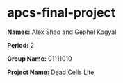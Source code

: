 # apcs-final-project

**Names:** Alex Shao and Gephel Kogyal

**Period:** 2

**Group Name:** 01111010

**Project Name:** Dead Cells Lite
